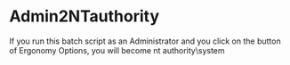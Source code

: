 # Admin2NTauthority
If you run this batch script as an Administrator and you click on the button of Ergonomy Options, you will become nt authority\system
